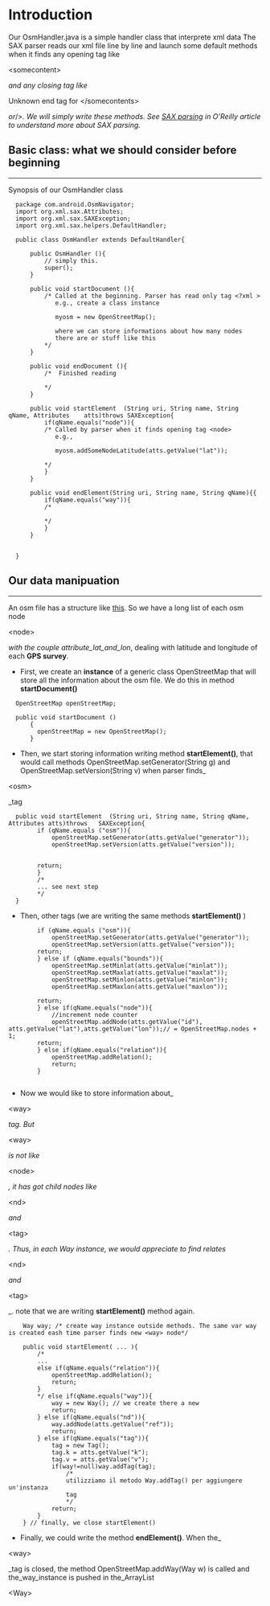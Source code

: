 # Introduction #



Our OsmHandler.java is a simple handler class that interprete xml data
The SAX parser reads our xml file line by line and launch some default methods when it finds any opening tag like 

&lt;somecontent&gt;

_and any closing tag like_

Unknown end tag for &lt;/somecontents&gt;

_or_/>_.
We will simply write these methods.
See [SAX parsing](http://www.onjava.com/pub/a/onjava/2002/06/26/xml.html) in O'Reilly article to understand more about SAX parsing._

## Basic class: what we should consider before beginning ##

---

Synopsis of our OsmHandler class
```
  package com.android.OsmNavigator;
  import org.xml.sax.Attributes;
  import org.xml.sax.SAXException;
  import org.xml.sax.helpers.DefaultHandler;

  public class OsmHandler extends DefaultHandler{
  
      public OsmHandler (){
          // simply this.
          super();	
      }  

      public void startDocument (){
          /* Called at the beginning. Parser has read only tag <?xml >
             e.g., create a class instance
 
             myosm = new OpenStreetMap();
          
             where we can store informations about how many nodes
             there are or stuff like this
          */
      }
      
      public void endDocument (){
          /*  Finished reading
 
          */
      }
      
      public void startElement  (String uri, String name, String qName, Attributes    atts)throws SAXException{
          if(qName.equals("node")){
          /* Called by parser when it finds opening tag <node>
             e.g., 
             
             myosm.addSomeNodeLatitude(atts.getValue("lat"));
            
          */
          }
      }
      
      public void endElement(String uri, String name, String qName){{
          if(qName.equals("way")){
          /*
          
          */
          }
      }   


  }

```

## Our data manipuation ##

---


An osm file has a structure like [this](http://wiki.openstreetmap.org/index.php/Data_Primitives).
So we have a long list of each osm node 

&lt;node&gt;

_with the couple attribute_lat_and_lon_, dealing with latitude and longitude of each **GPS survey**.
  * First, we create an **instance** of a generic class OpenStreetMap that will store all the information about the osm file. We do this in method **startDocument()**
```
  OpenStreetMap openStreetMap;
 
  public void startDocument ()
      {
		openStreetMap = new OpenStreetMap();
      }
```
  * Then, we start storing information writing method **startElement()**, that would call methods OpenStreetMap.setGenerator(String g) and OpenStreetMap.setVersion(String v) when parser finds_

&lt;osm&gt;

_tag
```
  public void startElement  (String uri, String name, String qName, Attributes atts)throws   SAXException{
    	if (qName.equals ("osm")){
    		openStreetMap.setGenerator(atts.getValue("generator"));
    		openStreetMap.setVersion(atts.getValue("version"));
    		
    		
    	return;
    	}
        /*
        ... see next step
        */
  }
```
  * Then, other tags (we are writing the same methods **startElement()** )
```
        if (qName.equals ("osm")){
    		openStreetMap.setGenerator(atts.getValue("generator"));
    		openStreetMap.setVersion(atts.getValue("version"));
    	return;
    	} else if (qName.equals("bounds")){
    		openStreetMap.setMinlat(atts.getValue("minlat"));
    		openStreetMap.setMaxlat(atts.getValue("maxlat"));
    		openStreetMap.setMinlon(atts.getValue("minlon"));
    		openStreetMap.setMaxlon(atts.getValue("maxlon"));
    		
    	return;
    	} else if(qName.equals("node")){
    		//increment node counter
    		openStreetMap.addNode(atts.getValue("id"), atts.getValue("lat"),atts.getValue("lon"));// = OpenStreetMap.nodes + 1;
    	return;	
    	} else if(qName.equals("relation")){
    		openStreetMap.addRelation();
    		return;
    	}
        
```
  * Now we would like to store information about_

&lt;way&gt;

_tag. But_

&lt;way&gt;

_is not like_

&lt;node&gt;

_, it has got child nodes like_

&lt;nd&gt;

_and_

&lt;tag&gt;

_. Thus, in each Way instance, we would appreciate to find relates_

&lt;nd&gt;

_and_

&lt;tag&gt;

_. note that we are writing **startElement()** method again.
```
    Way way; /* create way instance outside methods. The same var way is created eash time parser finds new <way> node*/

    public void startElement( ... ){
        /*
        ...
        else if(qName.equals("relation")){
    		openStreetMap.addRelation();
    		return;
    	}
        */ else if(qName.equals("way")){
    		way = new Way(); // we create there a new 
    		return;
    	} else if(qName.equals("nd")){
    		way.addNode(atts.getValue("ref"));
    		return;
    	} else if(qName.equals("tag")){
    		tag = new Tag();
    		tag.k = atts.getValue("k");
    		tag.v = atts.getValue("v");
    		if(way!=null)way.addTag(tag);
                /*
                utilizziamo il metodo Way.addTag() per aggiungere un'instanza 
                tag
                */
    		return;
    	}
    } // finally, we close startElement()
```
  * Finally, we could write the method **endElement()**. When the_

&lt;way&gt;

_tag is closed, the method OpenStreetMap.addWay(Way w) is called and the_way_instance is pushed in the_ArrayList

&lt;Way&gt;


